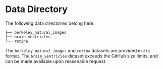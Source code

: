 # Data Directory

The following data directories belong here:
```
├── berkeley_natural_images
├── brain_ventricles
└── retina
```

The `berkeley_natural_images` and `retina` datasets are provided in `zip` format. The `brain_ventricles` dataset exceeds the GitHub size limits, and can be made available upon reasonable request.